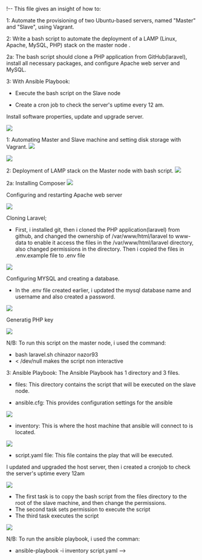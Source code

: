 !-- This file gives an insight of how to:

1: Automate the provisioning of two Ubuntu-based servers, named "Master" and "Slave", using Vagrant.

2: Write a bash script to automate the deployment of a LAMP (Linux, Apache, MySQL, PHP) stack on the master node .

2a: The bash script should clone a PHP application from GitHub(laravel), install all necessary packages, and configure Apache web server and MySQL. 

3: With Ansible Playbook:

  - Execute the bash script on the Slave node

-  Create a cron job to check the server's uptime every 12 am.


Install software properties, update and upgrade server.

![](img1-update_server.png)


1: Automating Master and Slave machine and setting disk storage with Vagrant.
![](img2-master_slave.png)

![](img3-disk_storage.png)


2: Deployment of LAMP stack on the Master node with bash script.
![](img4-lamp.png)


2a: Installing Composer
![](img5-composer.png)


Configuring and restarting Apache web server

![](img6-apache.png)


Cloning Laravel;

- First, i installed git, then i cloned the PHP application(laravel) from github, and changed the ownership of /var/www/html/laravel to www-data to enable it access the files in the /var/www/html/laravel directory, also changed permissions in the directory. Then i copied the files in .env.example file to .env file

![](img7-clone.png)


Configuring MYSQL and creating a database.

- In the .env file created earlier, i updated the mysql database name and username and also created a password.

![](img8-mysql.png)


Generatig PHP key

![](img9-php_key_gen.png)

N/B: To run this script on the master node, i used the command:

- bash laravel.sh chinazor nazor93
- < /dev/null makes the script non interactive


3: Ansible Playbook: The Ansible Playbook has 1 directory and 3 files.

- files: This directory contains the script that will be executed on the slave node.

- ansible.cfg: This provides configuration settings for the ansible

![](img10-cfg.png)

- inventory: This is where the host machine that ansible will connect to is located.


![](img11-inven.png)

- script.yaml file: This file contains the play that will be executed.

I updated and upgraded the host server, then i created a cronjob to check the server's uptime every 12am

![](img12-cronjob.png)


- The first task is to copy the bash script from the files directory to the root of the slave machine, and then change the permissions.
- The second task sets permission to execute the script
- The third task executes the script

![](img13-task.png)


N/B: To run the ansible playbook, i used the comman:

- ansible-playbook -i inventory script.yaml -->

